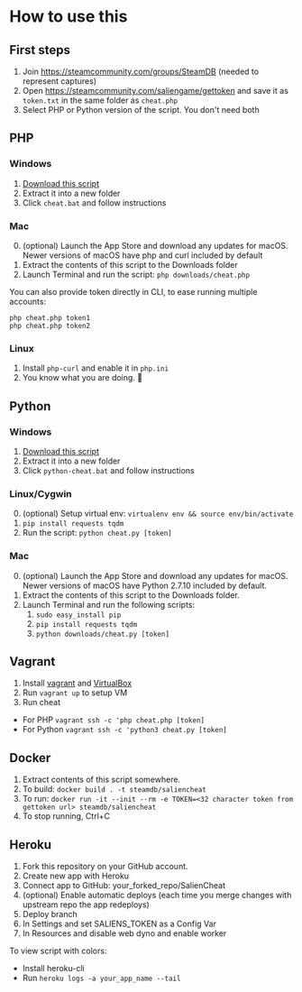 # How to use this

## First steps

1. Join https://steamcommunity.com/groups/SteamDB (needed to represent captures)
2. Open https://steamcommunity.com/saliengame/gettoken and save it as `token.txt` in the same folder as `cheat.php`
3. Select PHP or Python version of the script. You don't need both

## PHP

### Windows

1. [Download this script](https://github.com/SteamDatabase/SalienCheat/archive/master.zip)
2. Extract it into a new folder
3. Click `cheat.bat` and follow instructions

### Mac

0. (optional) Launch the App Store and download any updates for macOS. Newer versions of macOS have php and curl included by default
1. Extract the contents of this script to the Downloads folder
2. Launch Terminal and run the script: `php downloads/cheat.php`

You can also provide token directly in CLI, to ease running multiple accounts:
```
php cheat.php token1
php cheat.php token2
```

### Linux

1. Install `php-curl` and enable it in `php.ini`
2. You know what you are doing. 🐧

## Python

### Windows

1. [Download this script](https://github.com/SteamDatabase/SalienCheat/archive/master.zip)
2. Extract it into a new folder
3. Click `python-cheat.bat` and follow instructions

### Linux/Cygwin

0. (optional) Setup virtual env: `virtualenv env && source env/bin/activate`
1. `pip install requests tqdm`
2. Run the script: `python cheat.py [token]`

### Mac

0. (optional) Launch the App Store and download any updates for macOS. Newer versions of macOS have Python 2.7.10 included by default.
1. Extract the contents of this script to the Downloads folder.
2. Launch Terminal and run the following scripts:
   1. `sudo easy_install pip`
   2. `pip install requests tqdm`
   3. `python downloads/cheat.py [token]`

## Vagrant

1. Install [vagrant](https://www.vagrantup.com/downloads.html) and [VirtualBox](https://www.virtualbox.org/wiki/Downloads)
2. Run `vagrant up` to setup VM
3. Run cheat
  * For PHP `vagrant ssh -c 'php cheat.php [token]`
  * For Python `vagrant ssh -c 'python3 cheat.py [token]`

## Docker
1. Extract contents of this script somewhere.
2. To build: `docker build . -t steamdb/saliencheat`
3. To run: `docker run -it --init --rm -e TOKEN=<32 character token from gettoken url> steamdb/saliencheat`
4. To stop running, Ctrl+C

## Heroku
1. Fork this repository on your GitHub account.
2. Create new app with Heroku
3. Connect app to GitHub: your_forked_repo/SalienCheat
4. (optional) Enable automatic deploys (each time you merge changes with upstream repo the app redeploys)
5. Deploy branch
6. In Settings and set SALIENS_TOKEN as a Config Var
7. In Resources and disable web dyno and enable worker

To view script with colors:
  * Install heroku-cli
  * Run `heroku logs -a your_app_name --tail`
